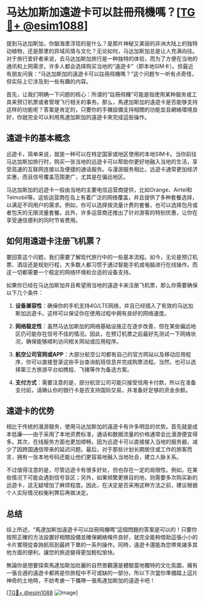 # 马达加斯加遠遊卡可以註冊飛機嗎？[[TG💪+ @esim1088](https://t.me/s/esim1088)]

提到马达加斯加，你脑海里浮现的是什么？是那片神秘又美丽的非洲大陆上的独特动植物，还是那里的异域风情与文化？无论如何，马达加斯加总是让人充满向往。对于旅行爱好者来说，去马达加斯加旅行是一种独特的体验，而为了方便在当地的通讯和上网需求，许多人都会选择购买当地的“遠遊卡”（即本地SIM卡）。但最近有朋友问我：“马达加斯加的遠遊卡可以註冊飛機嗎？”这个问题乍一听有点奇怪，但实际上它涉及到一些有趣的内容。

首先，让我们明确一下问题的核心：所谓的“註冊飛機”可能是指使用某种服务或工具来预订机票或者管理飞行相关的事务。那么，馬達加斯加的遠遊卡是否能够支持这样的功能呢？答案是肯定的，只要你的手機設備支持相關的功能並且網絡環境良好，你就完全可以利用馬達加斯加的遠遊卡來完成這些操作。

## 遠遊卡的基本概念

远遊卡，简单来说，就是一种可以在特定国家或地区使用的本地SIM卡。当你前往马达加斯加旅行时，购买一张当地的远遊卡可以帮助你更好地融入当地的生活，享受高速的互联网连接以及便捷的通话服务。与漫游服务相比，远遊卡通常更加经济实惠，而且信号覆盖范围更广，尤其是在偏远地区。

马达加斯加的远遊卡一般由当地的主要电信运营商提供，比如Orange、Airtel和Telmobil等。这些运营商在岛上有着广泛的网络覆盖，并且提供了多种套餐选择，以满足不同用户的需求。例如，你可以选择按流量计费的套餐，也可以选择包月或者包天的无限流量套餐。此外，许多运营商还推出了针对游客的特别优惠，让你在享受通信便利的同时节省费用。

## 如何用遠遊卡注册飞机票？

要回答这个问题，我们需要了解现代旅行中的一些基本流程。如今，无论是预订机票、酒店还是规划行程，大多数人都习惯于通过智能手机或电脑进行在线操作。而这一切都需要一个稳定的网络环境和合适的设备支持。

如果你已经在马达加斯加并且希望用当地的遠遊卡来注册飞机票，那么你需要确保以下几个条件：

1. **设备兼容性**：确保你的手机支持4G/LTE网络，并且已经插入了有效的马达加斯加远遊卡。这样可以保证你在使用过程中拥有良好的网络速度。
   
2. **网络稳定性**：虽然马达加斯加的网络基础设施正在逐步改善，但在某些偏远地区仍可能存在信号不佳的情况。因此，在预订机票之前最好先测试一下网络状况，确保能够顺利访问相关网站或应用程序。

3. **航空公司官网或APP**：大部分航空公司都有自己的官方网站以及移动应用程序，你可以直接登录这些平台查询航班信息并完成购票流程。当然，也可以选择第三方旅游平台如携程、飞猪等作为备选方案。

4. **支付方式**：需要注意的是，部分航空公司可能只接受信用卡付款，所以在准备支付前，请确认你的银行卡是否支持国际交易，并准备好足够的资金余额。

## 遠遊卡的优势

相比于传统的漫游服务，使用马达加斯加的遠遊卡有许多明显的优势。首先就是成本低廉——由于采用了本地资费标准，通话和数据流量的价格通常会比漫游便宜得多。其次，在线服务方面也更加顺畅，因为远遊卡可以直接接入当地的服务器，减少了因跨国通信带来的延迟问题。最后，对于那些计划长期居住或工作的旅客而言，拥有一张本地号码还能让他们更容易地融入当地社会，建立人脉关系。

不过值得注意的是，尽管远遊卡有很多好处，但也存在一定的局限性。例如，在某些情况下可能会遇到信号盲区；另外，如果频繁更换目的地，则需要多次购买新的远遊卡，这无疑增加了麻烦程度。因此，在决定是否采用这种方法之前，建议根据个人实际情况权衡利弊后再做决定。

## 总结

综上所述，“馬達加斯加遠遊卡可以註冊飛機嗎”這個問題的答案是可以的！只要你按照正確的方法設置好相關設備並確保網絡條件良好，就完全能夠借助這張小小的卡片實現從查詢航班到最終下單的一系列操作。同時，遠遊卡還能為您帶來諸多其他方面的便利，讓您的旅途變得更加輕松愉快。

無論你是想要探索馬達加斯加壯麗的自然景觀還是體驗當地獨特的文化氛圍，擁有一張合適的遠遊卡都將是你旅程中不可或缺的一部分。所以下次當你準備踏上這片神奇的土地時，不妨考慮一下攜帶一張馬達加斯加的遠遊卡吧！

[[TG💪+ @esim1088](https://t.me/s/esim1088) ![Image](https://i.postimg.cc/4NQfJmqS/Snipaste-2025-05-13-00-14-12.png)]